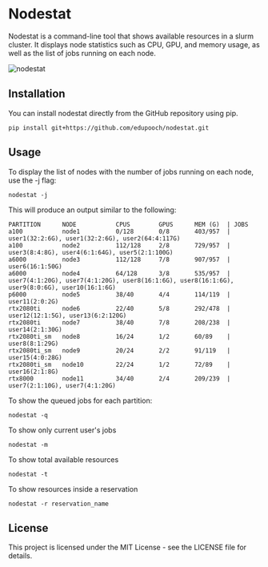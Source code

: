 # Nodestat
Nodestat is a command-line tool that shows available resources in a slurm cluster. It displays node statistics such as CPU, GPU, and memory usage, as well as the list of jobs running on each node.

![nodestat](https://github.com/edupooch/nodestat/assets/13384210/cb4cc60c-c0c0-46c7-98d4-76022d24dca3)

## Installation

You can install nodestat directly from the GitHub repository using pip.

```
pip install git+https://github.com/edupooch/nodestat.git
```

## Usage
To display the list of nodes with the number of jobs running on each node, use the -j flag:

```
nodestat -j
```

This will produce an output similar to the following:

```
PARTITION      NODE           CPUS        GPUS      MEM (G)  | JOBS   
a100           node1          0/128       0/8       403/957  | user1(32:2:6G), user1(32:2:6G), user2(64:4:117G)
a100           node2          112/128     2/8       729/957  | user3(8:4:8G), user4(6:1:64G), user5(2:1:100G)
a6000          node3          112/128     7/8       907/957  | user6(16:1:50G)
a6000          node4          64/128      3/8       535/957  | user7(4:1:20G), user7(4:1:20G), user8(16:1:6G), user8(16:1:6G), user9(8:0:6G), user10(16:1:6G)
p6000          node5          38/40       4/4       114/119  | user11(2:0:2G)
rtx2080ti      node6          22/40       5/8       292/478  | user12(12:1:5G), user13(6:2:120G)
rtx2080ti      node7          38/40       7/8       208/238  | user14(2:1:30G)
rtx2080ti_sm   node8          16/24       1/2       60/89    | user8(8:1:29G)
rtx2080ti_sm   node9          20/24       2/2       91/119   | user15(4:0:28G)
rtx2080ti_sm   node10         22/24       1/2       72/89    | user16(2:1:8G)
rtx8000        node11         34/40       2/4       209/239  | user7(2:1:10G), user7(4:1:20G)
```

To show the queued jobs for each partition:
```
nodestat -q
```

To show only current user's jobs
```
nodestat -m
```

To show total available resources
```
nodestat -t
```

To show resources inside a reservation
```
nodestat -r reservation_name
```


## License
This project is licensed under the MIT License - see the LICENSE file for details.
